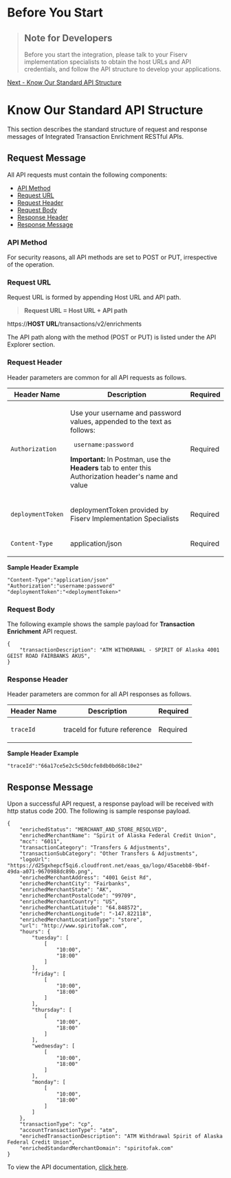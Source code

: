 <!-- 
type: tab 
titles: Before You Start, Know Our Standard API Structure
-->

# Before You Start
<!-- theme: info -->
> ## Note for Developers 
>
> Before you start the integration, please talk to your Fiserv implementation specialists to obtain the host URLs and API credentials, and follow the API structure to develop your applications.





<a href="#tab-know_our_standard_api_structure" >Next - Know Our Standard API Structure</a> 


<!-- type: tab -->

# Know Our Standard API Structure 

This section describes the standard structure of request and response messages of Integrated Transaction Enrichment RESTful APIs. 

## Request Message

All API requests must contain the following components:

*	[API Method](#api-method)
* [Request URL](#request-url)
*	[Request Header](#request-header)
*	[Request Body](#request-body)
*	[Response Header](#response-header)
*	[Response Message](#response-message)


### API Method

For security reasons, all API methods are set to POST or PUT, irrespective of the operation. 

### Request URL

Request URL is formed by appending Host URL and API path. 

<!-- theme: info -->
> **Request URL = Host URL + API path**
>
>
https://**HOST URL**/transactions/v2/enrichments


The API path along with the method (POST or PUT) is listed under the API Explorer section. 

### Request Header
  
Header parameters are common for all API requests as follows.

|     Header Name      |     Description                                          |     Required      |
|---------------------|----------------------------------------------------------|---------------|
|     ``Authorization`` |    <p>Use your username and password values, appended to the text  as follows: </p> <p> <code> username:password </code></p> <p> **Important:** In Postman, use the **Headers** tab to enter this Authorization header's name and value </p>                      |     Required    |
|     ``deploymentToken`` |    <p>deploymentToken provided by Fiserv Implementation Specialists </p>                      |     Required    |
|     ``Content-Type`` |    <p>application/json </p>                      |     Required    |

**Sample Header Example**
```
"Content-Type":"application/json"
"Authorization":"username:password"
"deploymentToken":"<deploymentToken>"
```

### Request Body

The following example shows the sample payload for **Transaction Enrichment** API request.

```
{
    "transactionDescription": "ATM WITHDRAWAL - SPIRIT OF Alaska 4001 GEIST ROAD FAIRBANKS AKUS",
}
```

### Response Header
  
Header parameters are common for all API responses as follows.

|     Header Name      |     Description                                          |     Required      |
|---------------------|----------------------------------------------------------|---------------|
|     ``traceId`` |    <p>traceId for future reference</p>                      |     Required    |


**Sample Header Example**
```
"traceId":"66a17ce5e2c5c50dcfe8db0bd68c10e2"
```

## Response Message

Upon a successful API request, a response payload will be received with http status code 200. The following is sample response payload.

```
{
    "enrichedStatus": "MERCHANT_AND_STORE_RESOLVED",
    "enrichedMerchantName": "Spirit of Alaska Federal Credit Union",
    "mcc": "6011",
    "transactionCategory": "Transfers & Adjustments",
    "transactionSubCategory": "Other Transfers & Adjustments",
    "logoUrl": "https://d25gxhepcf5qi6.cloudfront.net/eaas_qa/logo/45acebb8-9b4f-49da-a071-9670988dc89b.png",
    "enrichedMerchantAddress": "4001 Geist Rd",
    "enrichedMerchantCity": "Fairbanks",
    "enrichedMerchantState": "AK",
    "enrichedMerchantPostalCode": "99709",
    "enrichedMerchantCountry": "US",
    "enrichedMerchantLatitude": "64.848572",
    "enrichedMerchantLongitude": "-147.822118",
    "enrichedMerchantLocationType": "store",
    "url": "http://www.spiritofak.com",
    "hours": {
        "tuesday": [
            [
                "10:00",
                "18:00"
            ]
        ],
        "friday": [
            [
                "10:00",
                "18:00"
            ]
        ],
        "thursday": [
            [
                "10:00",
                "18:00"
            ]
        ],
        "wednesday": [
            [
                "10:00",
                "18:00"
            ]
        ],
        "monday": [
            [
                "10:00",
                "18:00"
            ]
        ]
    },
    "transactionType": "cp",
    "accountTransactionType": "atm",
    "enrichedTransactionDescription": "ATM Withdrawal Spirit of Alaska Federal Credit Union",
    "enrichedStandardMerchantDomain": "spiritofak.com"
}

```



To view the API documentation, [click here](../api/?type=post&path=/transactions/v2/enrichments).


<!-- type: tab-end -->

